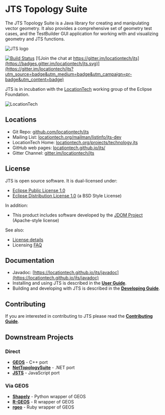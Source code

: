 JTS Topology Suite
==================

The JTS Topology Suite is a Java library for creating and manipulating vector geometry.  It also provides a comprehensive set of geometry test cases, and the TestBuilder GUI application for working with and visualizing geometry and JTS functions.

![JTS logo](jts_logo.png)

[![Build Status](https://api.travis-ci.org/locationtech/jts.svg)](http://travis-ci.org/locationtech/jts) [![Join the chat at https://gitter.im/locationtech/jts](https://badges.gitter.im/locationtech/jts.svg)](https://gitter.im/locationtech/jts?utm_source=badge&utm_medium=badge&utm_campaign=pr-badge&utm_content=badge)


JTS is in incubation with the [LocationTech](http://www.locationtech.org) working group of the Eclipse Foundation.

![LocationTech](locationtech_mark.png) 

## Locations

* Git Repo: [github.com/locationtech/jts](https://github.com/locationtech/jts)
* Mailing List: [locationtech.org/mailman/listinfo/jts-dev](https://locationtech.org/mailman/listinfo/jts-dev)
* LocationTech Home: [locationtech.org/projects/technology.jts](https://locationtech.org/projects/technology.jts)
* GitHub web pages: [locationtech.github.io/jts/](https://locationtech.github.io/jts/)
* Gitter Channel: [gitter.im/locationtech/jts](https://gitter.im/locationtech/jts)

## License

JTS is open source software.  It is dual-licensed under:

* [Eclipse Public License 1.0](https://www.eclipse.org/legal/epl-v10.html)
* [Eclipse Distribution License 1.0](http://www.eclipse.org/org/documents/edl-v10.php) (a BSD Style License)

In addition:

* This product includes software developed by the [JDOM Project](http://www.jdom.org/) (Apache-style license)

See also:

* [License details](LICENSES.md)
* Licensing [FAQ](FAQ-LICENSING.md)

## Documentation

* Javadoc: [https://locationtech.github.io/jts/javadoc](https://locationtech.github.io/jts/javadoc)
* Installing and using JTS is described in the [**User Guide**](USING.md).
* Building and developing with JTS is described in the [**Developing Guide**](DEVELOPING.md).

## Contributing

If you are interested in contributing to JTS please read the [**Contributing Guide**](CONTRIBUTING.md).

## Downstream Projects

### Direct
* [**GEOS**](https://trac.osgeo.org/geos) - C++ port
* [**NetTopologySuite**](https://github.com/NetTopologySuite/NetTopologySuite) - .NET port
* [**JSTS**](https://github.com/bjornharrtell/jsts) - JavaScript port

### Via GEOS
* [**Shapely**](https://github.com/Toblerity/Shapely) - Python wrapper of GEOS
* [**R-GEOS**](https://cran.r-project.org/web/packages/rgeos/index.html) - R wrapper of GEOS
* [**rgeo**](https://github.com/rgeo/rgeo) - Ruby wrapper of GEOS




